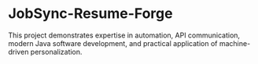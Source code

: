 # JobSync-Resume-Forge
This project demonstrates expertise in automation, API communication, modern Java software development, and practical application of machine-driven personalization.
